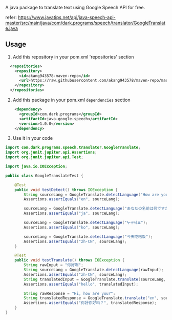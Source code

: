 A java package to translate text using Google Speech API for free.

refer: https://www.javatips.net/api/java-speech-api-master/src/main/java/com/dark.programs/speech/translator/GoogleTranslate.java


## Usage
1. Add this repository in your pom.xml 'repositories' section
```xml
  <repositories>
    <repository>
      <id>akang943578-maven-repo</id>
      <url>https://raw.githubusercontent.com/akang943578/maven-repo/master/repository</url>
    </repository>
  </repositories>
```
2. Add this package in your pom.xml `dependencies` section
```xml
    <dependency>
      <groupId>com.dark.programs</groupId>
      <artifactId>java-google-speech</artifactId>
      <version>1.0.0</version>
    </dependency>
```
3. Use it in your code
```java
import com.dark.programs.speech.translator.GoogleTranslate;
import org.junit.jupiter.api.Assertions;
import org.junit.jupiter.api.Test;

import java.io.IOException;

public class GoogleTranslateTest {

    @Test
    public void testDetect() throws IOException {
        String sourceLang = GoogleTranslate.detectLanguage("How are you today?");
        Assertions.assertEquals("en", sourceLang);

        sourceLang = GoogleTranslate.detectLanguage("あなたの名前は何ですか");
        Assertions.assertEquals("ja", sourceLang);

        sourceLang = GoogleTranslate.detectLanguage("누구세요");
        Assertions.assertEquals("ko", sourceLang);

        sourceLang = GoogleTranslate.detectLanguage("今天吃啥饭");
        Assertions.assertEquals("zh-CN", sourceLang);
    }

    @Test
    public void testTranslate() throws IOException {
        String rawInput = "你好啊";
        String sourceLang = GoogleTranslate.detectLanguage(rawInput);
        Assertions.assertEquals("zh-CN", sourceLang);
        String translatedInput = GoogleTranslate.translate(sourceLang, "en", "你好啊");
        Assertions.assertEquals("hello", translatedInput);

        String rawResponse = "Hi, how are you?";
        String translatedResponse = GoogleTranslate.translate("en", sourceLang, rawResponse);
        Assertions.assertEquals("你好你好吗？", translatedResponse);
    }
}
```